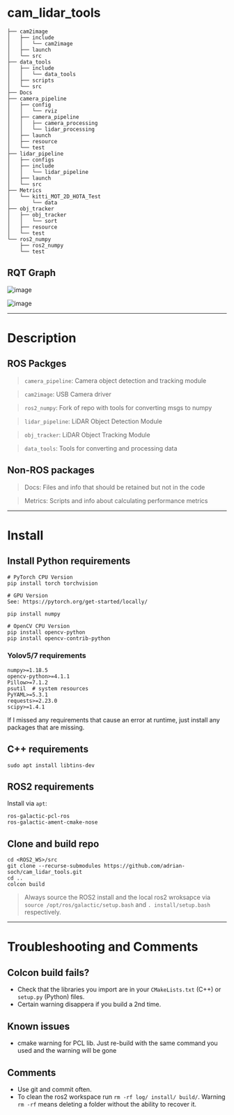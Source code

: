 # cam_lidar_tools

```
├── cam2image
│   ├── include
│   │   └── cam2image
│   ├── launch
│   └── src
├── data_tools
│   ├── include
│   │   └── data_tools
│   ├── scripts
│   └── src
├── Docs
├── camera_pipeline
│   ├── config
│   │   └── rviz
│   ├── camera_pipeline
│   │   ├── camera_processing
│   │   └── lidar_processing
│   ├── launch
│   ├── resource
│   └── test
├── lidar_pipeline
│   ├── configs
│   ├── include
│   │   └── lidar_pipeline
│   ├── launch
│   └── src
├── Metrics
│   └── kitti_MOT_2D_HOTA_Test
│       └── data
├── obj_tracker
│   ├── obj_tracker
│   │   └── sort
│   ├── resource
│   └── test
└── ros2_numpy
    ├── ros2_numpy
    └── test

```
<!---
tree -d -L 3 -I __pycache__
--->

## RQT Graph

![image](https://github.com/adrian-soch/cam_lidar_tools/assets/6884645/fcae153a-d175-48d1-a33a-fc8e5faa0b82)

![image](https://github.com/adrian-soch/cam_lidar_tools/assets/6884645/1fcd223e-6cf9-4caf-a0e6-907f08eb147d)

---
# Description

## ROS Packges
> `camera_pipeline`: Camera object detection and tracking module

> `cam2image`: USB Camera driver

> `ros2_numpy`: Fork of repo with tools for converting msgs to numpy

> `lidar_pipeline`: LiDAR Object Detection Module

> `obj_tracker`: LiDAR Object Tracking Module

> `data_tools`: Tools for converting and processing data

## Non-ROS packages

> Docs: Files and info that should be retained but not in the code

> Metrics: Scripts and info about calculating performance metrics

---
# Install

## Install Python requirements
```
# PyTorch CPU Version
pip install torch torchvision

# GPU Version
See: https://pytorch.org/get-started/locally/

pip install numpy

# OpenCV CPU Version
pip install opencv-python
pip install opencv-contrib-python
```

### Yolov5/7 requirements
```
numpy>=1.18.5
opencv-python>=4.1.1
Pillow>=7.1.2
psutil  # system resources
PyYAML>=5.3.1
requests>=2.23.0
scipy>=1.4.1
```

If I missed any requirements that cause an error at runtime, just install any packages that are missing.

## C++ requirements

```
sudo apt install libtins-dev
```
## ROS2 requirements
Install via `apt`:
```
ros-galactic-pcl-ros
ros-galactic-ament-cmake-nose
```

## Clone and build repo

```
cd <ROS2_WS>/src
git clone --recurse-submodules https://github.com/adrian-soch/cam_lidar_tools.git
cd ..
colcon build
```
> Always source the ROS2 install and the local ros2 wroksapce via `source /opt/ros/galactic/setup.bash` and `. install/setup.bash` respectively.

---
# Troubleshooting and Comments

## Colcon build fails?
- Check that the libraries you import are in your `CMakeLists.txt` (C++) or `setup.py` (Python) files.
- Certain warning disappera if you build a 2nd time.

## Known issues

- cmake warning for PCL lib. Just re-build with the same command you used and the warning will be gone

## Comments

- Use git and commit often.
- To clean the ros2 workspace run `rm -rf log/ install/ build/`. Warning `rm -rf` means deleting a folder without the ability to recover it.

